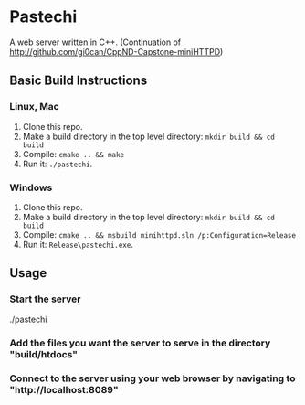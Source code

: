 # Pastechi

A web server written in C++. (Continuation of http://github.com/gi0can/CppND-Capstone-miniHTTPD)

## Basic Build Instructions

### Linux, Mac
1. Clone this repo.
2. Make a build directory in the top level directory: `mkdir build && cd build`
3. Compile: `cmake .. && make`
4. Run it: `./pastechi`.

### Windows
1. Clone this repo.
2. Make a build directory in the top level directory: `mkdir build && cd build`
3. Compile: `cmake .. && msbuild minihttpd.sln /p:Configuration=Release`
4. Run it: `Release\pastechi.exe`.

## Usage

### Start the server
./pastechi

### Add the files you want the server to serve in the directory "build/htdocs" 

### Connect to the server using your web browser by navigating to "http://localhost:8089"

